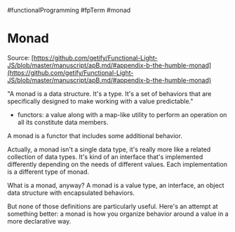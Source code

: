 #functionalProgramming #fpTerm #monad


# Monad

Source: [https://github.com/getify/Functional-Light-JS/blob/master/manuscript/apB.md/#appendix-b-the-humble-monad](https://github.com/getify/Functional-Light-JS/blob/master/manuscript/apB.md/#appendix-b-the-humble-monad)

"A monad is a data structure. It's a type. It's a set of behaviors that are specifically designed to make working with a value predictable."

- functors: a value along with a map-like utility to perform an operation on all its constitute data members.

A monad is a functor that includes some additional behavior.

Actually, a monad isn't a single data type, it's really more like a related collection of data types. It's kind of an interface that's implemented differently depending on the needs of different values. Each implementation is a different type of monad.

What is a monad, anyway? A monad is a value type, an interface, an object data structure with encapsulated behaviors.

But none of those definitions are particularly useful. Here's an attempt at something better: a monad is how you organize behavior around a value in a more declarative way.


